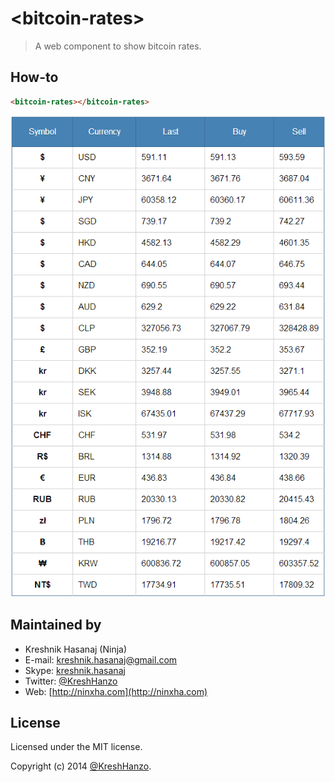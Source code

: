 # &lt;bitcoin-rates&gt;

> A web component to show bitcoin rates.

## How-to
```html
<bitcoin-rates></bitcoin-rates>
```
![Example](src/example.png)

## Maintained by
- Kreshnik Hasanaj (Ninja)
- E-mail: [kreshnik.hasanaj@gmail.com](mailto:kreshnik.hasanaj@gmail.com)
- Skype: [kreshnik.hasanaj](kreshnik.hasanaj)
- Twitter: [@KreshHanzo](http://twitter.com/KreshHanzo)
- Web: [http://ninxha.com](http://ninxha.com)

## License
Licensed under the MIT license.

Copyright (c) 2014 [@KreshHanzo](http://twitter.com/KreshHanzo).
